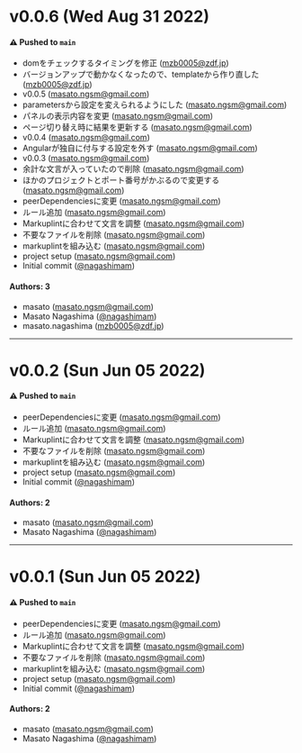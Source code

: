 # v0.0.6 (Wed Aug 31 2022)

#### ⚠️ Pushed to `main`

- domをチェックするタイミングを修正 (mzb0005@zdf.jp)
- バージョンアップで動かなくなったので、templateから作り直した (mzb0005@zdf.jp)
- v0.0.5 (masato.ngsm@gmail.com)
- parametersから設定を変えられるようにした (masato.ngsm@gmail.com)
- パネルの表示内容を変更 (masato.ngsm@gmail.com)
- ページ切り替え時に結果を更新する (masato.ngsm@gmail.com)
- v0.0.4 (masato.ngsm@gmail.com)
- Angularが独自に付与する設定を外す (masato.ngsm@gmail.com)
- v0.0.3 (masato.ngsm@gmail.com)
- 余計な文言が入っていたので削除 (masato.ngsm@gmail.com)
- ほかのプロジェクトとポート番号がかぶるので変更する (masato.ngsm@gmail.com)
- peerDependenciesに変更 (masato.ngsm@gmail.com)
- ルール追加 (masato.ngsm@gmail.com)
- Markuplintに合わせて文言を調整 (masato.ngsm@gmail.com)
- 不要なファイルを削除 (masato.ngsm@gmail.com)
- markuplintを組み込む (masato.ngsm@gmail.com)
- project setup (masato.ngsm@gmail.com)
- Initial commit ([@nagashimam](https://github.com/nagashimam))

#### Authors: 3

- masato (masato.ngsm@gmail.com)
- Masato Nagashima ([@nagashimam](https://github.com/nagashimam))
- masato.nagashima (mzb0005@zdf.jp)

---

# v0.0.2 (Sun Jun 05 2022)

#### ⚠️ Pushed to `main`

- peerDependenciesに変更 (masato.ngsm@gmail.com)
- ルール追加 (masato.ngsm@gmail.com)
- Markuplintに合わせて文言を調整 (masato.ngsm@gmail.com)
- 不要なファイルを削除 (masato.ngsm@gmail.com)
- markuplintを組み込む (masato.ngsm@gmail.com)
- project setup (masato.ngsm@gmail.com)
- Initial commit ([@nagashimam](https://github.com/nagashimam))

#### Authors: 2

- masato (masato.ngsm@gmail.com)
- Masato Nagashima ([@nagashimam](https://github.com/nagashimam))

---

# v0.0.1 (Sun Jun 05 2022)

#### ⚠️ Pushed to `main`

- peerDependenciesに変更 (masato.ngsm@gmail.com)
- ルール追加 (masato.ngsm@gmail.com)
- Markuplintに合わせて文言を調整 (masato.ngsm@gmail.com)
- 不要なファイルを削除 (masato.ngsm@gmail.com)
- markuplintを組み込む (masato.ngsm@gmail.com)
- project setup (masato.ngsm@gmail.com)
- Initial commit ([@nagashimam](https://github.com/nagashimam))

#### Authors: 2

- masato (masato.ngsm@gmail.com)
- Masato Nagashima ([@nagashimam](https://github.com/nagashimam))
